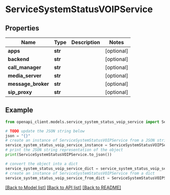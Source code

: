 # ServiceSystemStatusVOIPService


## Properties

Name | Type | Description | Notes
------------ | ------------- | ------------- | -------------
**apps** | **str** |  | [optional] 
**backend** | **str** |  | [optional] 
**call_manager** | **str** |  | [optional] 
**media_server** | **str** |  | [optional] 
**message_broker** | **str** |  | [optional] 
**sip_proxy** | **str** |  | [optional] 

## Example

```python
from openapi_client.models.service_system_status_voip_service import ServiceSystemStatusVOIPService

# TODO update the JSON string below
json = "{}"
# create an instance of ServiceSystemStatusVOIPService from a JSON string
service_system_status_voip_service_instance = ServiceSystemStatusVOIPService.from_json(json)
# print the JSON string representation of the object
print(ServiceSystemStatusVOIPService.to_json())

# convert the object into a dict
service_system_status_voip_service_dict = service_system_status_voip_service_instance.to_dict()
# create an instance of ServiceSystemStatusVOIPService from a dict
service_system_status_voip_service_from_dict = ServiceSystemStatusVOIPService.from_dict(service_system_status_voip_service_dict)
```
[[Back to Model list]](../README.md#documentation-for-models) [[Back to API list]](../README.md#documentation-for-api-endpoints) [[Back to README]](../README.md)


